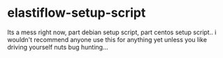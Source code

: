 # elastiflow-setup-script

Its a mess right now, part debian setup script, part centos setup script.. i wouldn't recommend anyone use this for anything yet unless you like driving yourself nuts bug hunting...
